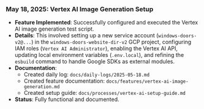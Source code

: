 ### May 18, 2025: Vertex AI Image Generation Setup
*   **Feature Implemented**: Successfully configured and executed the Vertex AI image generation test script.
*   **Details**: This involved setting up a new service account (`windows-doors-v2@...`) in the `windows-doors-website-dir-v2` GCP project, configuring IAM roles (`Vertex AI Administrator`), enabling the Vertex AI API, updating local environment variables (`.env.local`), and refining the `esbuild` command to handle Google SDKs as external modules.
*   **Documentation**:
    *   Created daily log: `docs/daily-logs/2025-05-18.md`
    *   Created feature documentation: `docs/features/vertex-ai-image-generation.md`
    *   Created setup guide: `docs/processes/vertex-ai-setup-guide.md`
*   **Status**: Fully functional and documented.
